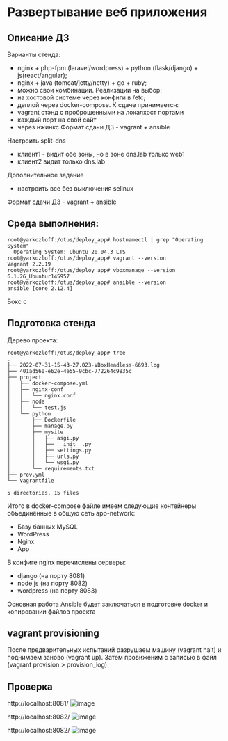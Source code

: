 # Развертывание веб приложения
## Описание ДЗ
Варианты стенда:
- nginx + php-fpm (laravel/wordpress) + python (flask/django) + js(react/angular);
- nginx + java (tomcat/jetty/netty) + go + ruby;
- можно свои комбинации.
Реализации на выбор:
- на хостовой системе через конфиги в /etc;
- деплой через docker-compose.
К сдаче принимается:
- vagrant стэнд с проброшенными на локалхост портами
- каждый порт на свой сайт
- через нжинкс
Формат сдачи ДЗ - vagrant + ansible

Настроить split-dns
- клиент1 - видит обе зоны, но в зоне dns.lab только web1
- клиент2 видит только dns.lab

Дополнительное задание
* настроить все без выключения selinux

Формат сдачи ДЗ - vagrant + ansible

## Среда выполнения:
```
root@yarkozloff:/otus/deploy_app# hostnamectl | grep "Operating System"
  Operating System: Ubuntu 20.04.3 LTS
root@yarkozloff:/otus/deploy_app# vagrant --version
Vagrant 2.2.19
root@yarkozloff:/otus/deploy_app# vboxmanage --version
6.1.26_Ubuntur145957
root@yarkozloff:/otus/deploy_app# ansible --version
ansible [core 2.12.4]
```
Бокс с 
## Подготовка стенда
Дерево проекта:
```
root@yarkozloff:/otus/deploy_app# tree
.
├── 2022-07-31-15-43-27.023-VBoxHeadless-6693.log
├── 401ad560-e62e-4e55-9cbc-772264c9835c
├── project
│   ├── docker-compose.yml
│   ├── nginx-conf
│   │   └── nginx.conf
│   ├── node
│   │   └── test.js
│   └── python
│       ├── Dockerfile
│       ├── manage.py
│       ├── mysite
│       │   ├── asgi.py
│       │   ├── __init__.py
│       │   ├── settings.py
│       │   ├── urls.py
│       │   └── wsgi.py
│       └── requirements.txt
├── prov.yml
└── Vagrantfile

5 directories, 15 files
```
Итого в docker-compose файле имеем следующие контейнеры объединённые в общую сеть app-network:
- Базу банных MySQL
- WordPress
- Nginx
- App

В конфиге nginx перечислены серверы:
- django (на порту 8081)
- node.js (на порту 8082)
- wordpress (на порту 8083)

Основная работа Ansible будет заключаться в подготовке docker и копировании файлов проекта

## vagrant provisioning
После предварительных испытаний разрушаем машину (vagrant halt) и поднимаем заново (vagrant up). Затем провиженим с записью в файл (vagrant provision > provision_log)

## Проверка
http://localhost:8081/
![image](https://user-images.githubusercontent.com/69105791/182040947-7e1507dd-6022-4592-8a19-288cc972fa45.png)

http://localhost:8082/
![image](https://user-images.githubusercontent.com/69105791/182040966-4a49c7d1-39aa-4acb-9b22-fa5a7dbbda47.png)

http://localhost:8082/
![image](https://user-images.githubusercontent.com/69105791/182041003-23e014e3-0852-4d02-b902-405209fd0cd0.png)
